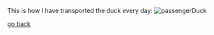 This is how I have transported the duck every day:
![passengerDuck](images/passengerDuck.jpg)

[go back](/doc/PersonalDevelopmentPlan.md)